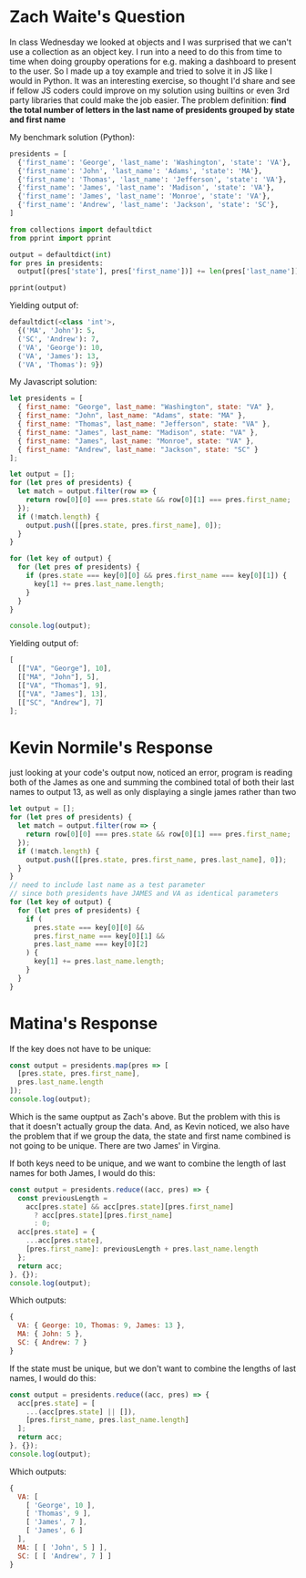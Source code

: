 # Zach Waite's Question

In class Wednesday we looked at objects and I was surprised that we can't use a collection as an object key. I run into a need to do this from time to time when doing groupby operations for e.g. making a dashboard to present to the user. So I made up a toy example and tried to solve it in JS like I would in Python. It was an interesting exercise, so thought I'd share and see if fellow JS coders could improve on my solution using builtins or even 3rd party libraries that could make the job easier.
The problem definition: **find the total number of letters in the last name of presidents grouped by state and first name**

My benchmark solution (Python):

```python
presidents = [
  {'first_name': 'George', 'last_name': 'Washington', 'state': 'VA'},
  {'first_name': 'John', 'last_name': 'Adams', 'state': 'MA'},
  {'first_name': 'Thomas', 'last_name': 'Jefferson', 'state': 'VA'},
  {'first_name': 'James', 'last_name': 'Madison', 'state': 'VA'},
  {'first_name': 'James', 'last_name': 'Monroe', 'state': 'VA'},
  {'first_name': 'Andrew', 'last_name': 'Jackson', 'state': 'SC'},
]

from collections import defaultdict
from pprint import pprint

output = defaultdict(int)
for pres in presidents:
  output[(pres['state'], pres['first_name'])] += len(pres['last_name'])

pprint(output)
```

Yielding output of:

```python
defaultdict(<class 'int'>,
  {('MA', 'John'): 5,
  ('SC', 'Andrew'): 7,
  ('VA', 'George'): 10,
  ('VA', 'James'): 13,
  ('VA', 'Thomas'): 9})
```

My Javascript solution:

```javascript
let presidents = [
  { first_name: "George", last_name: "Washington", state: "VA" },
  { first_name: "John", last_name: "Adams", state: "MA" },
  { first_name: "Thomas", last_name: "Jefferson", state: "VA" },
  { first_name: "James", last_name: "Madison", state: "VA" },
  { first_name: "James", last_name: "Monroe", state: "VA" },
  { first_name: "Andrew", last_name: "Jackson", state: "SC" }
];

let output = [];
for (let pres of presidents) {
  let match = output.filter(row => {
    return row[0][0] === pres.state && row[0][1] === pres.first_name;
  });
  if (!match.length) {
    output.push([[pres.state, pres.first_name], 0]);
  }
}

for (let key of output) {
  for (let pres of presidents) {
    if (pres.state === key[0][0] && pres.first_name === key[0][1]) {
      key[1] += pres.last_name.length;
    }
  }
}

console.log(output);
```

Yielding output of:

```javascript
[
  [["VA", "George"], 10],
  [["MA", "John"], 5],
  [["VA", "Thomas"], 9],
  [["VA", "James"], 13],
  [["SC", "Andrew"], 7]
];
```

# Kevin Normile's Response

just looking at your code's output now, noticed an error, program is reading both of the James as one and summing the combined total of both their last names to output 13, as well as only displaying a single james rather than two

```javascript
let output = [];
for (let pres of presidents) {
  let match = output.filter(row => {
    return row[0][0] === pres.state && row[0][1] === pres.first_name;
  });
  if (!match.length) {
    output.push([[pres.state, pres.first_name, pres.last_name], 0]);
  }
}
// need to include last name as a test parameter
// since both presidents have JAMES and VA as identical parameters
for (let key of output) {
  for (let pres of presidents) {
    if (
      pres.state === key[0][0] &&
      pres.first_name === key[0][1] &&
      pres.last_name === key[0][2]
    ) {
      key[1] += pres.last_name.length;
    }
  }
}
```

# Matina's Response

If the key does not have to be unique:

```javascript
const output = presidents.map(pres => [
  [pres.state, pres.first_name],
  pres.last_name.length
]);
console.log(output);
```

Which is the same ouptput as Zach's above. But the problem with this is that it doesn't actually group the data. And, as Kevin noticed, we also have the problem that if we group the data, the state and first name combined is not going to be unique. There are two James' in Virgina.

If both keys need to be unique, and we want to combine the length of last names for both James, I would do this:

```javascript
const output = presidents.reduce((acc, pres) => {
  const previousLength =
    acc[pres.state] && acc[pres.state][pres.first_name]
      ? acc[pres.state][pres.first_name]
      : 0;
  acc[pres.state] = {
    ...acc[pres.state],
    [pres.first_name]: previousLength + pres.last_name.length
  };
  return acc;
}, {});
console.log(output);
```

Which outputs:

```javascript
{
  VA: { George: 10, Thomas: 9, James: 13 }, 
  MA: { John: 5 }, 
  SC: { Andrew: 7 }
} 
```

If the state must be unique, but we don't want to combine the lengths of last names, I would do this:

```javascript
const output = presidents.reduce((acc, pres) => {
  acc[pres.state] = [
    ...(acc[pres.state] || []),
    [pres.first_name, pres.last_name.length]
  ];
  return acc;
}, {});
console.log(output);
```

Which outputs:

```javascript
{
  VA: [
    [ 'George', 10 ], 
    [ 'Thomas', 9 ], 
    [ 'James', 7 ], 
    [ 'James', 6 ]
  ], 
  MA: [ [ 'John', 5 ] ], 
  SC: [ [ 'Andrew', 7 ] ]
} 
```
